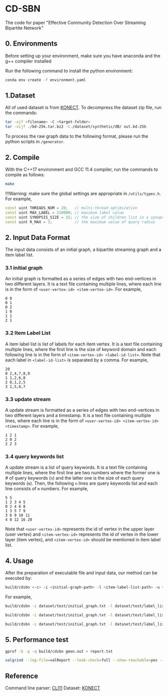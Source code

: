 # CD-SBN

The code for paper "Effective Community Detection Over Streaming Bipartite Network"

## 0. Environments

Before setting up your environment, make sure you have anaconda and the g++ compiler installed

Run the following command to install the python environment:

```bash
conda env create -f environment.yaml
```

## 1.Dataset

All of used dataset is from [KONECT](http://konect.cc/). To decompress the dataset zip file, run the commands:

```bash
tar -xjf <filename> -C <target-folder>
tar -vcjf ./bd-25k.tar.bz2 -C./dataset/synthetic/dB/ out.bd-25k
```

To process the raw graph data to the following format, please run the python scripts in `/generator`.

## 2. Compile

With the C++17 environment and GCC 11.4 compiler, run the commands to compile as follows:

```bash
make
```

!!!Warning: make sure the global settings are appropriate in `/utils/types.h`. For example,

```cpp
const uint THREADS_NUM = 20;   // multi-thread optimization
const uint MAX_LABEL = 210000; // maximum label value
const uint SYNOPSIS_SIZE = 32; // the size of children list in a synopsis node
const uint R_MAX = 3;          // the maximum value of query radius
```

## 2. Input Data Format

The input data consists of an initial graph, a bipartite streaming graph and a item label list.

### 3.1 initial graph

An initial graph is formatted as a series of edges with two end-vertices in two different layers. It is a text file containing multiple lines, where each line is in the form of `<user-vertex-id> <item-vertex-id>`. For example,

```text/plain
0 0
0 1
0 2
1 0
1 1
2 1
```

### 3.2 Item Label List

A item label list is list of labels for each item vertex. It is a text file containing multiple lines, where the first line is the size of keyword domain and  each following line is in the form of `<item-vertex-id> <label-id-list>`. Note that each label in `<label-id-list>` is separated by a comma. For example,

```text/plain
20
0 2,4,7,8,9
1 1,2,6,8
2 0,1,2,5
3 1,5,6,7
```

### 3.3 update stream

A update stream is formatted as a series of edges with two end-vertices in two different layers and a timestamp. It is a text file containing multiple lines, where each line is in the form of `<user-vertex-id> <item-vertex-id> <timestamp>`. For example,

```text/plain
1 2 1
2 0 2
2 2 3
```

### 3.4 query keywords list

A update stream is a list of query keywords. It is a text file containing multiple lines, where the first line are two numbers where the former one is # of query keywords (`n`) and the latter one is the size of each query keywords (`m`). Then, the following `n` lines are query keywords list and each line consists of `m` numbers. For example,

```text/plain
5 5
1 2 3 4 5
0 2 4 6 8
1 3 5 7 9
3 6 9 10 11
4 8 12 16 20
```

Note that `<user-vertex-id>` represents the id of vertex in the upper layer (user vertex) and `<item-vertex-id>` represents the id of vertex in the lower layer (item vertex), and `<item-vertex-id>` should be mentioned in item label list.

## 4. Usage

After the preparation of executable file and input data, our method can be executed by:

```bash
build/cdsbn <-c> -i <initial-graph-path> -l <item-label-list-path> -u <update-stream-path> -t <query-timestamp> -w <sliding-window-size> -q <query-keywords-path> -k <query-support-threshold> -r <query-maximum-radius> -s <query-score-threshold>
```

For example,

```bash
build/cdsbn -i dataset/test/initial_graph.txt -l dataset/test/label_list.txt -u dataset/test/update_stream.txt -q dataset/test/query_keywords_list-5.txt -t 599996400 -w 100 -k 4 -r 2 -s 2

build/cdsbn -i dataset/test/initial_graph.txt -l dataset/test/label_list.txt -u dataset/test/update_stream.txt -q dataset/test/query_keywords_list-10.txt -t 599996400 -w 100 -k 4 -r 2 -s 2

build/cdsbn -i dataset/test/initial_graph.txt -l dataset/test/label_list.txt -u dataset/test/update_stream.txt -q dataset/test/query_keywords_list-20.txt -t 599996400 -w 100 -k 4 -r 2 -s 2
```

## 5. Performance test

```bash
gprof -b -p -q build/cdsbn gmon.out > report.txt

valgrind --log-file=valReport --leak-check=full --show-reachable=yes --leak-resolution=low build/cdsbn -i dataset/test/initial_graph.txt -l dataset/test/label_list.txt -u dataset/test/update_stream.txt -q dataset/test/query_keywords_list-5.txt -t 0 -w 13 -k 4 -r 2 -s 3

```

## Reference

Command line parser: [CLI11](https://github.com/CLIUtils/CLI11)
Dataset: [KONECT](http://konect.cc/)
